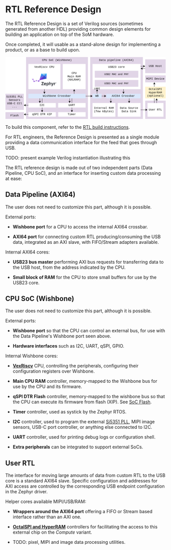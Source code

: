 # RTL Reference Design

The RTL Reference Design is a set of Verilog sources (sometimes generated from
another HDL) providing common design elements for building an application on
top of the SoM hardware.

Once completed, it will usable as a stand-alone design for implementing a
product, or as a base to build upon.

![](images/rtl_reference_design.drawio.png)

To build this component, refer to the
[RTL build instructions](https://github.com/tinyvision-ai-inc/tinyCLUNX33/blob/main/RTL/README.md).

For RTL engineers, the Reference Design is presented as a single module
providing a data communication interface for the feed that goes through USB.

TODO: present example Verilog instantiation illustrating this

The RTL reference design is made out of two independent parts (Data Pipeline,
CPU SoC), and an interface for inserting custom data processing at ease:


## Data Pipeline (AXI64)

The user does not need to customize this part, although it is possible.

External ports:

- **Wishbone port** for a CPU to access the internal AXI64 crossbar.

- **AXI64 port** for connecting custom RTL producing/consuming the USB data,
  integrated as an AXI slave, with FIFO/Stream adapters available.

Internal AXI64 cores:

- **USB23 bus master** performing AXI bus requests for transferring data to the
  USB host, from the address indicated by the CPU.

- **Small block of RAM** for the CPU to store small buffers for use by the
  USB23 core.


## CPU SoC (Wishbone)

The user does not need to customize this part, although it is possible.

External ports:

- **Wishbone port** so that the CPU can control an external bus, for use with
  the Data Pipeline's Wishbone port seen above.

- **Hardware interfaces** such as I2C, UART, qSPI, GPIO.

Internal Wishbone cores:

- **[VexRiscv](https://github.com/SpinalHDL/VexRiscv)** CPU, controlling the
  peripherals, configuring their configuration registers over Wishbone.

- **Main CPU RAM** controller, memory-mapped to the Wishbone bus for use by the CPU and its firmware.

- **qSPI DTR Flash** controller, memory-mapped to the wishbone bus so that the CPU
  can execute its firmware from flash (XIP). See [SoC Flash](soc_flash.md).

- **Timer** controller, used as systick by the Zephyr RTOS.

- **I2C** controller, used to program the external [Si5351 PLL](som_clocks.md),
  MIPI image sensors, USB-C port controller, or anything else connected to I2C.

- **UART** controller, used for printing debug logs or configuration shell.

- **Extra peripherals** can be integrated to support external SoCs.


## User RTL

The interface for moving large amounts of data from custom RTL to the USB core
is a standard AXI64 slave.
Specific configuration and addresses for AXI access are controlled by the corresponding USB endpoint configuration in the Zephyr driver.

Helper cores available MIPI/USB/RAM:

- **Wrappers around the AXI64 port** offering a FIFO or Stream based interface
  rather than an AXI one.

- **[OctalSPI and HyperRAM](som_memory.md)** controllers for facilitating the access to this
  external chip on the *Compute* variant.

- TODO: pixel, MIPI and image data processing utilities.
